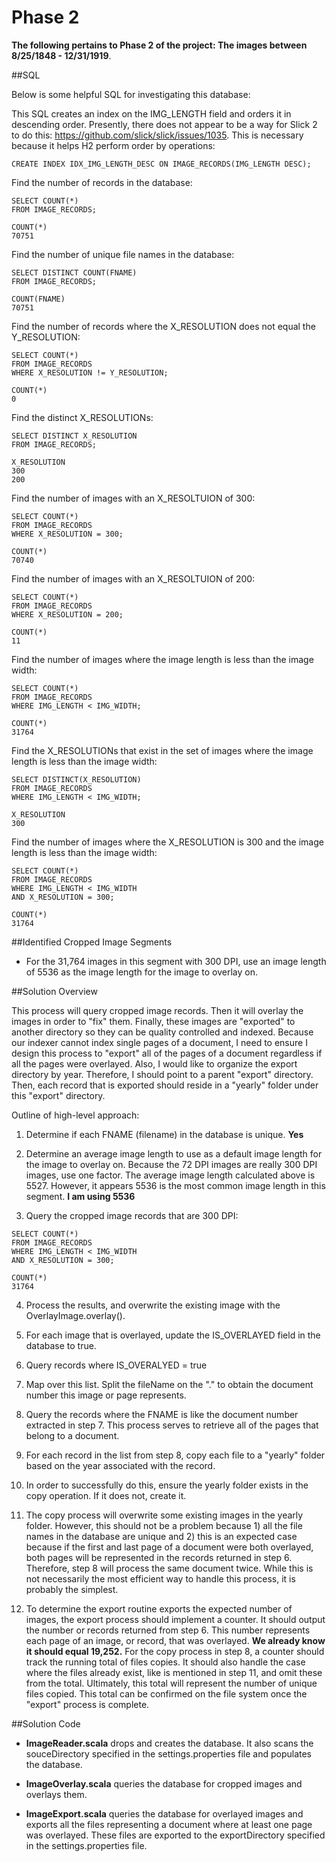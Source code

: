 # Phase 2

**The following pertains to Phase 2 of the project:  The images between 8/25/1848 - 12/31/1919**.

##SQL

Below is some helpful SQL for investigating this database:

This SQL creates an index on the IMG_LENGTH field and orders it in descending order.  Presently, there does not appear to be a way for Slick 2 to do this:  https://github.com/slick/slick/issues/1035.  This is necessary because it helps H2 perform order by operations:

````
CREATE INDEX IDX_IMG_LENGTH_DESC ON IMAGE_RECORDS(IMG_LENGTH DESC);  
````

Find the number of records in the database:

````
SELECT COUNT(*)
FROM IMAGE_RECORDS;

COUNT(*)  
70751
````

Find the number of unique file names in the database:

````
SELECT DISTINCT COUNT(FNAME)
FROM IMAGE_RECORDS;

COUNT(FNAME)  
70751
````

Find the number of records where the X_RESOLUTION does not equal the Y_RESOLUTION:

````
SELECT COUNT(*)
FROM IMAGE_RECORDS
WHERE X_RESOLUTION != Y_RESOLUTION;

COUNT(*)  
0
````

Find the distinct X_RESOLUTIONs:

````
SELECT DISTINCT X_RESOLUTION
FROM IMAGE_RECORDS;

X_RESOLUTION  
300
200
````

Find the number of images with an X_RESOLTUION of 300:

````
SELECT COUNT(*)
FROM IMAGE_RECORDS
WHERE X_RESOLUTION = 300;

COUNT(*)  
70740
````

Find the number of images with an X_RESOLTUION of 200:

````
SELECT COUNT(*)
FROM IMAGE_RECORDS
WHERE X_RESOLUTION = 200;

COUNT(*)  
11
````

Find the number of images where the image length is less than the image width:

````
SELECT COUNT(*)
FROM IMAGE_RECORDS
WHERE IMG_LENGTH < IMG_WIDTH;

COUNT(*)  
31764
````

Find the X_RESOLUTIONs that exist in the set of images where the image length is less than the image width:

````
SELECT DISTINCT(X_RESOLUTION)
FROM IMAGE_RECORDS
WHERE IMG_LENGTH < IMG_WIDTH;

X_RESOLUTION  
300
````

Find the number of images where the X_RESOLUTION is 300 and the image length is less than the image width:

````
SELECT COUNT(*)
FROM IMAGE_RECORDS
WHERE IMG_LENGTH < IMG_WIDTH
AND X_RESOLUTION = 300;

COUNT(*)  
31764
````

##Identified Cropped Image Segments

* For the 31,764 images in this segment with 300 DPI, use an image length of 5536 as the image length for the image to overlay on.

##Solution Overview

This process will query cropped image records.  Then it will overlay the images in order to "fix" them.  Finally, these images are "exported" to another directory so they can be quality controlled and indexed.  Because our indexer cannot index single pages of a document, I need to ensure I design this process to "export" all of the pages of a document regardless if all the pages were overlayed.  Also, I would like to organize the export directory by year.  Therefore, I should point to a parent "export" directory.  Then, each record that is exported should reside in a "yearly" folder under this "export" directory.

Outline of high-level approach:

1. Determine if each FNAME (filename) in the database is unique. **Yes**

2. Determine an average image length to use as a default image length for the image to overlay on.  Because the 72 DPI images are really 300 DPI images, use one factor.  The average image length calculated above is 5527.  However, it appears 5536 is the most common image length in this segment.  **I am using 5536**

3. Query the cropped image records that are 300 DPI:

  ````
  SELECT COUNT(*)
  FROM IMAGE_RECORDS
  WHERE IMG_LENGTH < IMG_WIDTH
  AND X_RESOLUTION = 300;
  
  COUNT(*)  
  31764
  ````

4. Process the results, and overwrite the existing image with the OverlayImage.overlay().

5. For each image that is overlayed, update the IS_OVERLAYED field in the database to true.

6. Query records where IS_OVERALYED = true

7. Map over this list.  Split the fileName on the "." to obtain the document number this image or page represents.

8. Query the records where the FNAME is like the document number extracted in step 7.  This process serves to retrieve all of the pages that belong to a document. 

9. For each record in the list from step 8, copy each file to a "yearly" folder based on the year associated with the record.

10. In order to successfully do this, ensure the yearly folder exists in the copy operation.  If it does not, create it.

11. The copy process will overwrite some existing images in the yearly folder.  However, this should not be a problem because 1) all the file names in the database are unique and 2) this is an expected case because if the first and last page of a document were both overlayed, both pages will be represented in the records returned in step 6.  Therefore, step 8 will process the same document twice.  While this is not necessarily the most efficient way to handle this process, it is probably the simplest.

12. To determine the export routine exports the expected number of images, the export process should implement a counter.  It should output the number or records returned from step 6.  This number represents each page of an image, or record, that was overlayed.  **We already know it should equal 19,252.**  For the copy process in step 8, a counter should track the running total of files copies.  It should also handle the case where the files already exist, like is mentioned in step 11, and omit these from the total.  Ultimately, this total will represent the number of unique files copied.  This total can be confirmed on the file system once the "export" process is complete.

##Solution Code

* **ImageReader.scala** drops and creates the database.  It also scans the souceDirectory specified in the settings.properties file and populates the database.

* **ImageOverlay.scala** queries the database for cropped images and overlays them.

* **ImageExport.scala** queries the database for overlayed images and exports all the files representing a document where at least one page was overlayed.  These files are exported to the exportDirectory specified in the settings.properties file.